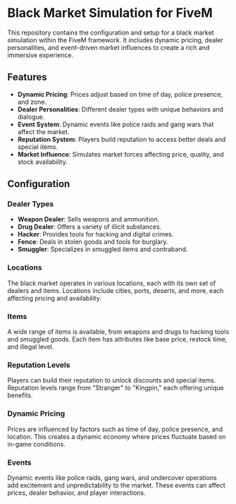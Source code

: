 # Black Market Simulation for FiveM

This repository contains the configuration and setup for a black market simulation within the FiveM framework. It includes dynamic pricing, dealer personalities, and event-driven market influences to create a rich and immersive experience.

## Features

- **Dynamic Pricing**: Prices adjust based on time of day, police presence, and zone.
- **Dealer Personalities**: Different dealer types with unique behaviors and dialogue.
- **Event System**: Dynamic events like police raids and gang wars that affect the market.
- **Reputation System**: Players build reputation to access better deals and special items.
- **Market Influence**: Simulates market forces affecting price, quality, and stock availability.

## Configuration

### Dealer Types

- **Weapon Dealer**: Sells weapons and ammunition.
- **Drug Dealer**: Offers a variety of illicit substances.
- **Hacker**: Provides tools for hacking and digital crimes.
- **Fence**: Deals in stolen goods and tools for burglary.
- **Smuggler**: Specializes in smuggled items and contraband.

### Locations

The black market operates in various locations, each with its own set of dealers and items. Locations include cities, ports, deserts, and more, each affecting pricing and availability.

### Items

A wide range of items is available, from weapons and drugs to hacking tools and smuggled goods. Each item has attributes like base price, restock time, and illegal level.

### Reputation Levels

Players can build their reputation to unlock discounts and special items. Reputation levels range from "Stranger" to "Kingpin," each offering unique benefits.

### Dynamic Pricing

Prices are influenced by factors such as time of day, police presence, and location. This creates a dynamic economy where prices fluctuate based on in-game conditions.

### Events

Dynamic events like police raids, gang wars, and undercover operations add excitement and unpredictability to the market. These events can affect prices, dealer behavior, and player interactions.
